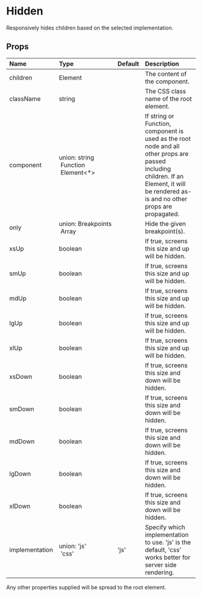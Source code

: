 Hidden
======

Responsively hides children based on the selected implementation.

Props
-----

| Name | Type | Default | Description |
|:-----|:-----|:--------|:------------|
| children | Element |  | The content of the component. |
| className | string |  | The CSS class name of the root element. |
| component | union:&nbsp;string<br>&nbsp;Function<br>&nbsp;Element<*><br> |  | If string or Function, component is used as the root node and all other props are passed including children. If an Element, it will be rendered as-is and no other props are propagated. |
| only | union:&nbsp;Breakpoints<br>&nbsp;Array<Breakpoints><br> |  | Hide the given breakpoint(s). |
| xsUp | boolean |  | If true, screens this size and up will be hidden. |
| smUp | boolean |  | If true, screens this size and up will be hidden. |
| mdUp | boolean |  | If true, screens this size and up will be hidden. |
| lgUp | boolean |  | If true, screens this size and up will be hidden. |
| xlUp | boolean |  | If true, screens this size and up will be hidden. |
| xsDown | boolean |  | If true, screens this size and down will be hidden. |
| smDown | boolean |  | If true, screens this size and down will be hidden. |
| mdDown | boolean |  | If true, screens this size and down will be hidden. |
| lgDown | boolean |  | If true, screens this size and down will be hidden. |
| xlDown | boolean |  | If true, screens this size and down will be hidden. |
| implementation | union:&nbsp;'js'<br>&nbsp;'css'<br> | 'js' | Specify which implementation to use.  'js' is the default, 'css' works better for server side rendering. |

Any other properties supplied will be spread to the root element.

